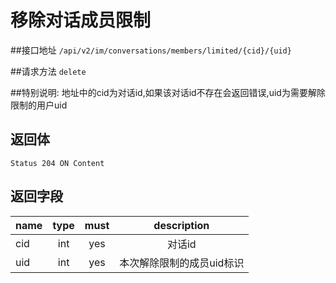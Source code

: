 # 移除对话成员限制

##接口地址
`/api/v2/im/conversations/members/limited/{cid}/{uid}`

##请求方法
`delete `

##特别说明:
地址中的cid为对话id,如果该对话id不存在会返回错误,uid为需要解除限制的用户uid

## 返回体

```
Status 204 ON Content
```
## 返回字段
| name     | type     | must     | description |
|----------|:--------:|:--------:|:--------:|
|cid		|int		|yes		|对话id|
|uid		|int	   | yes		 |本次解除限制的成员uid标识|

